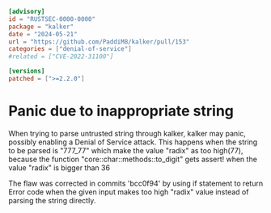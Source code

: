 ```toml
[advisory]
id = "RUSTSEC-0000-0000"
package = "kalker"
date = "2024-05-21"
url = "https://github.com/PaddiM8/kalker/pull/153"
categories = ["denial-of-service"]
#related = ["CVE-2022-31100"]

[versions]
patched = [">=2.2.0"]
```
# Panic due to inappropriate string

When trying to parse untrusted string through kalker, kalker may panic, 
possibly enabling a Denial of Service attack. This happens when the string to be 
parsed is "777_77" which make the value "radix" as too high(77), because the function "core::char::methods::to_digit"
gets assert! when the value "radix" is bigger than 36

The flaw was corrected in commits 'bcc0f94' by using if statement to return Error code
when the given input makes too high "radix" value instead of parsing the string directly.
